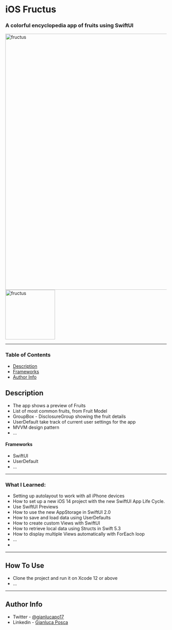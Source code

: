 # iOS Fructus

### A colorful encyclopedia app of fruits using SwiftUI

<div>
<img align=center width="800"  alt="fructus" src="https://user-images.githubusercontent.com/16993073/166144365-e86eee9d-ed06-4ce4-bbbf-09451bc44cc6.png"> <img align=center width="155" alt="fructus" src="https://user-images.githubusercontent.com/16993073/166145002-503fc4d1-e2f8-4c4a-b0e7-a8d457e5ba35.gif">
<div>
  
---

### Table of Contents

- [Description](#description)
- [Frameworks](#frameworks)
- [Author Info](#author-info)

## Description

- The app shows a preview of Fruits
- List of most common fruits, from Fruit Model
- GroupBox - DisclosureGroup showing the fruit details
- UserDefault take track of current user settings for the app
- MVVM design pattern
- ...

#### Frameworks

- SwiftUI
- UserDefault
- ...

---
### What I Learned:

- Setting up autolayout to work with all iPhone devices
- How to set up a new iOS 14 project with the new SwiftUI App Life Cycle.
- Use SwiftUI Previews
- How to use the new AppStorage in SwiftUI 2.0
- How to save and load data using UserDefaults
- How to create custom Views with SwiftUI
- How to retrieve local data using Structs in Swift 5.3
- How to display multiple Views automatically with ForEach loop
- ...
- 
---

## How To Use

- Clone the project and run it on Xcode 12 or above
- ...
---

## Author Info

- Twitter - [@gianlucapo17](https://twitter.com/gianlucapo17)
- Linkedin - [Gianluca Posca](https://www.linkedin.com/in/gianluca-posca-233868123)
